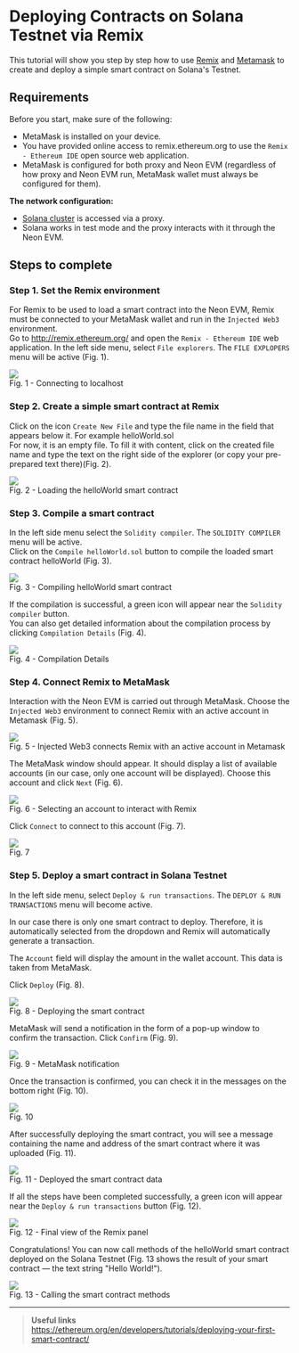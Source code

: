 # Deploying Contracts on Solana Testnet via Remix

This tutorial will show you step by step how to use [Remix](https://doc.neonlabs.org/docs/glossary#remix) and [Metamask](https://doc.neonlabs.org/docs/glossary#metamask) to create and deploy a simple smart contract on Solana's Testnet.

## Requirements
Before you start, make sure of the following:
  * MetaMask is installed on your device.  
  * You have provided online access to remix.ethereum.org to use the `Remix - Ethereum IDE` open source web application.
  * MetaMask is configured for both proxy and Neon EVM (regardless of how proxy and Neon EVM run, MetaMask wallet must always be configured for them).

**The network configuration:**
  * [Solana cluster](https://docs.solana.com/clusters) is accessed via a proxy.
  * Solana works in test mode and the proxy interacts with it through the Neon EVM.

## Steps to complete

### Step 1. Set the Remix environment

For Remix to be used to load a smart contract into the Neon EVM, Remix must be connected to your MetaMask wallet and run in the `Injected Web3` environment.  
Go to http://remix.ethereum.org/ and open the `Remix - Ethereum IDE` web application. In the left side menu, select `File explorers`. The `FILE EXPLOPERS` menu will be active (Fig. 1).  

<p align="center">  

![](./images/remix-1.png)  
Fig. 1 - Connecting to localhost </p>  

### Step 2. Create a simple smart contract at Remix

Click on the icon `Create New File` and type the file name in the field that appears below it. For example helloWorld.sol  
For now, it is an empty file. To fill it with content, click on the created file name and type the text on the right side of the explorer (or copy your pre-prepared text there)(Fig. 2).  

<p align="center">  

![](./images/remix-2.png)  
Fig. 2 - Loading the helloWorld smart contract </p>  

### Step 3. Compile a smart contract

In the left side menu select the `Solidity compiler`. The `SOLIDITY COMPILER` menu will be active.  
Click on the `Compile helloWorld.sol` button to compile the loaded smart contract helloWorld (Fig. 3).  

<p align="center">  

![](./images/remix-3.png)  
Fig. 3 - Compiling helloWorld smart contract </p>  

If the compilation is successful, a green icon will appear near the `Solidity compiler` button.  
You can also get detailed information about the compilation process by clicking `Compilation Details` (Fig. 4).  

<p align="center">  

![](./images/remix-4.png)  
Fig. 4 - Compilation Details </p>  

### Step 4. Connect Remix to MetaMask

Interaction with the Neon EVM is carried out through MetaMask. Choose the `Injected Web3` environment to connect Remix with an active account in Metamask (Fig. 5).  

<p align="center">  

![](./images/remix-5.png)  
Fig. 5 - Injected Web3 connects Remix with an active account in Metamask </p>  

The MetaMask window should appear. It should display a list of available accounts (in our case, only one account will be displayed). Choose this account and click `Next` (Fig. 6).  

<p align="center">  

![](./images/remix-6.png)  
Fig. 6 - Selecting an account to interact with Remix </p>  
 
Click `Connect` to connect to this account (Fig. 7).  

<p align="center">  

![](./images/remix-7.png)  
Fig. 7 </p>  

### Step 5. Deploy a smart contract in Solana Testnet

In the left side menu, select `Deploy & run transactions`. The `DEPLOY & RUN TRANSACTIONS` menu will become active.  

In our case there is only one smart contract to deploy. Therefore, it is automatically selected from the dropdown and Remix will automatically generate a transaction.  

The `Account` field will display the amount in the wallet account. This data is taken from MetaMask.  

Click `Deploy` (Fig. 8).  

<p align="center">  

![](./images/remix-8.png)  
Fig. 8 - Deploying the smart contract </p>  

MetaMask will send a notification in the form of a pop-up window to confirm the transaction. Click `Confirm` (Fig. 9).  

<p align="center">  

![](./images/remix-9.png)  
Fig. 9 - MetaMask notification </p>  

Once the transaction is confirmed, you can check it in the messages on the bottom right (Fig. 10).  

<p align="center">  

![](./images/remix-10.png)  
Fig. 10 </p>  

After successfully deploying the smart contract, you will see a message containing the name and address of the smart contract where it was uploaded (Fig. 11).  

<p align="center">  

![](./images/remix-11.png)  
Fig. 11 - Deployed the smart contract data </p>  

If all the steps have been completed successfully, a green icon will appear near the `Deploy & run transactions` button (Fig. 12).

<p align="center">  

![](./images/remix-12.png)  
Fig. 12 - Final view of the Remix panel </p>  

Congratulations! You can now call methods of the helloWorld smart contract deployed on the Solana Testnet (Fig. 13 shows the result of your smart contract — the text string "Hello World!").  

<p align="center">  

![](./images/remix-13.png)  
Fig. 13 - Calling the smart contract methods </p>  

----  

> **Useful links**  
> https://ethereum.org/en/developers/tutorials/deploying-your-first-smart-contract/